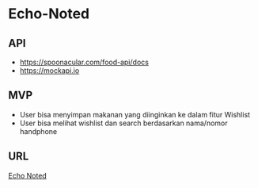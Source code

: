 # Echo-Noted

## API
- https://spoonacular.com/food-api/docs
- https://mockapi.io

## MVP
- User bisa menyimpan makanan yang diinginkan ke dalam fitur Wishlist
- User bisa melihat wishlist dan search berdasarkan nama/nomor handphone

## URL
[Echo Noted](https://echo-noted.netlify.app/)